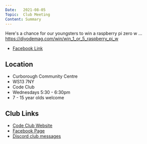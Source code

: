```yaml
---
Date:   2021-08-05
Topic:  Club Meeting
Content: Summary
---
```

Here's a chance for our youngsters to win a raspberry pi zero w ... https://diyodemag.com/win/win_1_or_5_raspberry_pi_w

* [Facebook Link](https://www.facebook.com/1481985248595237/posts/3971863472940723/)

## Location

* Curborough Community Centre
* WS13 7NY
* Code Club
* Wednesdays 5:30 - 6:30pm
* 7 - 15 year olds welcome

## Club Links

* [Code Club Website](https://lichfield-code-club.github.io/)
* [Facebook Page](https://www.facebook.com/LichfieldCoders)
* [Discord club messages](https://discord.gg/szz6xGK)
